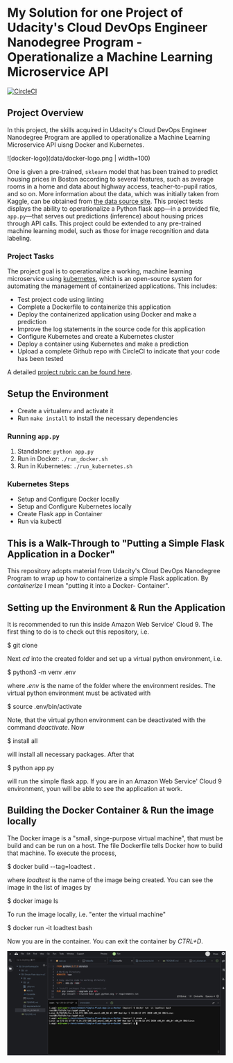 # My Solution for one Project of Udacity's Cloud DevOps Engineer Nanodegree Program - Operationalize a Machine Learning Microservice API

[![CircleCI](https://circleci.com/gh/StephanStu/CloudDevOpsEngineerNanodegreeProgram_OperationalizeMachineLearningMicroserviceAPI/tree/circleci-project-setup.svg?style=svg)](https://circleci.com/gh/StephanStu/CloudDevOpsEngineerNanodegreeProgram_OperationalizeMachineLearningMicroserviceAPI/tree/circleci-project-setup)

## Project Overview

In this project, the skills acquired in Udacity's Cloud DevOps Engineer Nanodegree Program are applied to operationalize a Machine Learning Microservice API uisng Docker and Kubernetes.


![docker-logo](data/docker-logo.png | width=100)


One is given a pre-trained, `sklearn` model that has been trained to predict housing prices in Boston according to several features, such as average rooms in a home and data about highway access, teacher-to-pupil ratios, and so on. More information about the data, which was initially taken from Kaggle, can be obtained from [the data source site](https://www.kaggle.com/c/boston-housing). This project tests displays the ability to operationalize a Python flask app—in a provided file, `app.py`—that serves out predictions (inference) about housing prices through API calls. This project could be extended to any pre-trained machine learning model, such as those for image recognition and data labeling.

### Project Tasks

The project goal is to operationalize a working, machine learning microservice using [kubernetes](https://kubernetes.io/), which is an open-source system for automating the management of containerized applications. This includes:
* Test project code using linting
* Complete a Dockerfile to containerize this application
* Deploy the containerized application using Docker and make a prediction
* Improve the log statements in the source code for this application
* Configure Kubernetes and create a Kubernetes cluster
* Deploy a container using Kubernetes and make a prediction
* Upload a complete Github repo with CircleCI to indicate that your code has been tested

A detailed [project rubric can be found here](https://review.udacity.com/#!/rubrics/2576/view).

## Setup the Environment

* Create a virtualenv and activate it
* Run `make install` to install the necessary dependencies

### Running `app.py`

1. Standalone:  `python app.py`
2. Run in Docker:  `./run_docker.sh`
3. Run in Kubernetes:  `./run_kubernetes.sh`

### Kubernetes Steps

* Setup and Configure Docker locally
* Setup and Configure Kubernetes locally
* Create Flask app in Container
* Run via kubectl

## This is a Walk-Through to "Putting a Simple Flask Application in a Docker"
This repository adopts material from Udacity's Cloud DevOps Nanodegree Program to wrap up how
to containerize a simple Flask application. By _containerize_ I mean "putting it into a Docker-
Container".
## Setting up the Environment & Run the Application
It is recommended to run this inside Amazon Web Service' Cloud 9. The first thing to do is to check out
this repository, i.e.

$ git clone <URL of repository>

Next _cd_ into the created folder and set up a virtual python environment, i.e.

$ python3 -m venv .env

where _.env_ is the name of the folder where the environment resides. The virtual python environment must
be activated with

$ source .env/bin/activate

Note, that the virtual python environment can be deactivated with the command _deactivate_.
Now

$ install all

will install all necessary packages. After that

$ python app.py

will run the simple flask app. If you are in an Amazon Web Service' Cloud 9 environment, youn will be able to see the
application at work.

## Building the Docker Container & Run the image locally
The Docker image is a "small, singe-purpose virtual machine", that must be build and can be run on a host.
The file Dockerfile tells Docker how to build that machine. To execute the process,

$ docker build --tag=loadtest .

where _loadtest_ is the name of the image being created. You can see the image in the list of images by

$ docker image ls

To run the image locally, i.e. "enter the virtual machine"

$ docker run -it loadtest bash

Now you are in the container. You can exit the container by _CTRL+D_.


![running_docker_in_AWSCloud9](data/running_docker_in_AWSCloud9.png)
